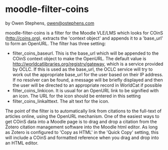 moodle-filter-coins
===================

by Owen Stephens, owen@ostephens.com

moodle-filter-coins is a filter for the Moodle VLE/LMS which looks for COinS (http://coins.org), extracts the 'context object' and appends it to a 'base_url' to form an OpenURL. The filter has three setting:

* filter_coins_baseurl. This is the base_url which will be appended to the COinS context object to make the OpenURL. The default value is http://worldcatlibraries.org/registry/gateway, which is a service provided by OCLC. If this is used as the base_url, the OCLC service will try to work out the appropriate base_url for the user based on their IP address. If no resolver can be found, a message will be briefly displayed and then the user will be directed to an appropriate record in WorldCat if possible
* filter_coins_linkicon. It is usual for an OpenURL link to be signified with an icon. The URL for the icon should be entered in this setting
* filter_coins_linkalttext. The alt text for the icon.

The point of the filter is to automatically link from citations to the full-text of articles online, using the OpenURL mechanism. One of the easiest ways to get COinS data into a Moodle page is to drag and drop a citation from the Zotero citation management software into the Moodle html editor. As long as Zotero is configured to 'Copy as HTML' in the 'Quick Copy' setting, this will include a COinS and formatted reference when you drag and drop into an HTML editor.
